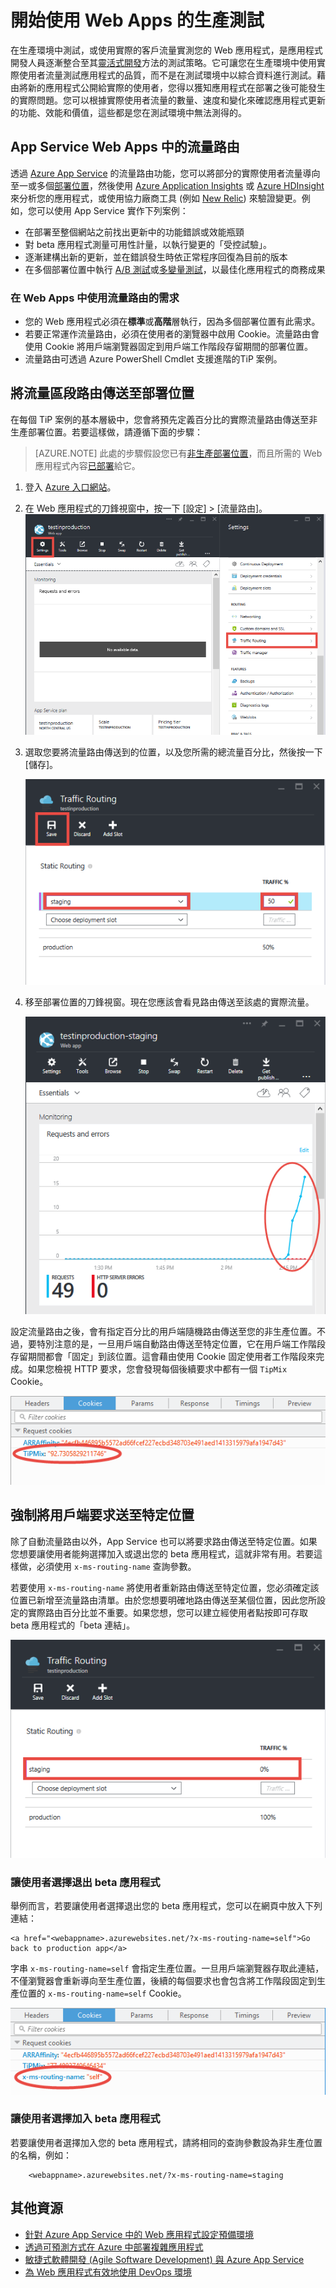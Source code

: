 <properties
	pageTitle="開始使用 Web Apps 的生產測試"
	description="了解 Azure App Service Web Apps 中的生產測試 (TiP) 功能。"
	services="app-service\web"
	documentationCenter=""
	authors="cephalin"
	manager="wpickett"
	editor=""/>

<tags
	ms.service="app-service-web"
	ms.workload="web"
	ms.tgt_pltfrm="na"
	ms.devlang="na"
	ms.topic="article"
	ms.date="01/13/2016"
	ms.author="cephalin"/>

# 開始使用 Web Apps 的生產測試

在生產環境中測試，或使用實際的客戶流量實測您的 Web 應用程式，是應用程式開發人員逐漸整合至其[靈活式開發](https://en.wikipedia.org/wiki/Agile_software_development)方法的測試策略。它可讓您在生產環境中使用實際使用者流量測試應用程式的品質，而不是在測試環境中以綜合資料進行測試。藉由將新的應用程式公開給實際的使用者，您得以獲知應用程式在部署之後可能發生的實際問題。您可以根據實際使用者流量的數量、速度和變化來確認應用程式更新的功能、效能和價值，這些都是您在測試環境中無法測得的。

## App Service Web Apps 中的流量路由

透過 [Azure App Service](http://go.microsoft.com/fwlink/?LinkId=529714) 的流量路由功能，您可以將部分的實際使用者流量導向至一或多個[部署位置](web-sites-staged-publishing.md)，然後使用 [Azure Application Insights](/services/application-insights/) 或 [Azure HDInsight](/services/hdinsight/) 來分析您的應用程式，或使用協力廠商工具 (例如 [New Relic](/marketplace/partners/newrelic/newrelic/)) 來驗證變更。例如，您可以使用 App Service 實作下列案例：

- 在部署至整個網站之前找出更新中的功能錯誤或效能瓶頸
- 對 beta 應用程式測量可用性計量，以執行變更的「受控試驗」。
- 逐漸建構出新的更新，並在錯誤發生時依正常程序回復為目前的版本
- 在多個部署位置中執行 [A/B 測試](https://en.wikipedia.org/wiki/A/B_testing)或[多變量測試](https://en.wikipedia.org/wiki/Multivariate_testing_in_marketing)，以最佳化應用程式的商務成果

### 在 Web Apps 中使用流量路由的需求

- 您的 Web 應用程式必須在**標準**或**高階**層執行，因為多個部署位置有此需求。
- 若要正常運作流量路由，必須在使用者的瀏覽器中啟用 Cookie。流量路由會使用 Cookie 將用戶端瀏覽器固定到用戶端工作階段存留期間的部署位置。
- 流量路由可透過 Azure PowerShell Cmdlet 支援進階的TiP 案例。

## 將流量區段路由傳送至部署位置

在每個 TiP 案例的基本層級中，您會將預先定義百分比的實際流量路由傳送至非生產部署位置。若要這樣做，請遵循下面的步驟：

>[AZURE.NOTE] 此處的步驟假設您已有[非生產部署位置](web-sites-staged-publishing.md)，而且所需的 Web 應用程式內容[已部署](web-sites-deploy.md)給它。

1. 登入 [Azure 入口網站](https://portal.azure.com/)。
2. 在 Web 應用程式的刀鋒視窗中，按一下 [設定] > [流量路由]。![](./media/app-service-web-test-in-production/01-traffic-routing.png)
3. 選取您要將流量路由傳送到的位置，以及您所需的總流量百分比，然後按一下 [儲存]。

	![](./media/app-service-web-test-in-production/02-select-slot.png)

4. 移至部署位置的刀鋒視窗。現在您應該會看見路由傳送至該處的實際流量。

	![](./media/app-service-web-test-in-production/03-traffic-routed.png)

設定流量路由之後，會有指定百分比的用戶端隨機路由傳送至您的非生產位置。不過，要特別注意的是，一旦用戶端自動路由傳送至特定位置，它在用戶端工作階段存留期間都會「固定」到該位置。這會藉由使用 Cookie 固定使用者工作階段來完成。如果您檢視 HTTP 要求，您會發現每個後續要求中都有一個 `TipMix` Cookie。

![](./media/app-service-web-test-in-production/04-tip-cookie.png)

## 強制將用戶端要求送至特定位置

除了自動流量路由以外，App Service 也可以將要求路由傳送至特定位置。如果您想要讓使用者能夠選擇加入或退出您的 beta 應用程式，這就非常有用。若要這樣做，必須使用 `x-ms-routing-name` 查詢參數。

若要使用 `x-ms-routing-name` 將使用者重新路由傳送至特定位置，您必須確定該位置已新增至流量路由清單。由於您想要明確地路由傳送至某個位置，因此您所設定的實際路由百分比並不重要。如果您想，您可以建立經使用者點按即可存取 beta 應用程式的「beta 連結」。

![](./media/app-service-web-test-in-production/06-enable-x-ms-routing-name.png)

### 讓使用者選擇退出 beta 應用程式

舉例而言，若要讓使用者選擇退出您的 beta 應用程式，您可以在網頁中放入下列連結：

    <a href="<webappname>.azurewebsites.net/?x-ms-routing-name=self">Go back to production app</a>

字串 `x-ms-routing-name=self` 會指定生產位置。一旦用戶端瀏覽器存取此連結，不僅瀏覽器會重新導向至生產位置，後續的每個要求也會包含將工作階段固定到生產位置的 `x-ms-routing-name=self` Cookie。

![](./media/app-service-web-test-in-production/05-access-production-slot.png)

### 讓使用者選擇加入 beta 應用程式

若要讓使用者選擇加入您的 beta 應用程式，請將相同的查詢參數設為非生產位置的名稱，例如：

		<webappname>.azurewebsites.net/?x-ms-routing-name=staging

## 其他資源 ##

-   [針對 Azure App Service 中的 Web 應用程式設定預備環境](web-sites-staged-publishing.md)
-	[透過可預測方式在 Azure 中部署複雜應用程式](app-service-deploy-complex-application-predictably.md)
-   [敏捷式軟體開發 (Agile Software Development) 與 Azure App Service](app-service-agile-software-development.md)
-	[為 Web 應用程式有效地使用 DevOps 環境](app-service-web-staged-publishing-realworld-scenarios.md)

<!---HONumber=AcomDC_0803_2016-->